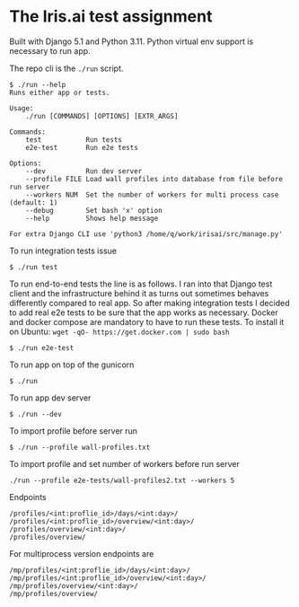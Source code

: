 # The Iris.ai test assignment

Built with Django 5.1 and Python 3.11. 
Python virtual env support is necessary to run app.

The repo cli is the `./run` script.
```text
$ ./run --help
Runs either app or tests.

Usage:
    ./run [COMMANDS] [OPTIONS] [EXTR_ARGS]

Commands:
    test           Run tests
    e2e-test       Run e2e tests

Options:
    --dev          Run dev server
    --profile FILE Load wall profiles into database from file before run server
    --workers NUM  Set the number of workers for multi process case (default: 1)
    --debug        Set bash 'x' option
    --help         Shows help message

For extra Django CLI use 'python3 /home/q/work/irisai/src/manage.py'
```

To run integration tests issue

```text
$ ./run test
```

To run end-to-end tests the line is as follows. 
I ran into that Django test client and the infrastructure behind it 
as turns out sometimes behaves differently compared to real app. 
So after making integration tests I decided to add real e2e tests 
to be sure that the app works as necessary.
Docker and docker compose are mandatory to have to run these tests.
To install it on Ubuntu: `wget -qO- https://get.docker.com | sudo bash`

```
$ ./run e2e-test
```

To run app on top of the gunicorn
```
$ ./run
```


To run app dev server
```
$ ./run --dev
```

To import profile before server run
```
$ ./run --profile wall-profiles.txt
```

To import profile and set number of workers before run server
```text
./run --profile e2e-tests/wall-profiles2.txt --workers 5
```

Endpoints
```text
/profiles/<int:proflie_id>/days/<int:day>/
/profiles/<int:proflie_id>/overview/<int:day>/
/profiles/overview/<int:day>/
/profiles/overview/
```
For multiprocess version endpoints are
```text
/mp/profiles/<int:proflie_id>/days/<int:day>/
/mp/profiles/<int:proflie_id>/overview/<int:day>/
/mp/profiles/overview/<int:day>/
/mp/profiles/overview/
```
